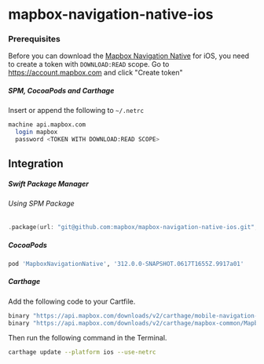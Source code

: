 # mapbox-navigation-native-ios

### Prerequisites

Before you can download the [Mapbox Navigation Native](https://github.com/mapbox/mapbox-navigation-native) for iOS, you need to create a token with `DOWNLOAD:READ` scope.
Go to https://account.mapbox.com and click "Create token"

##### SPM, CocoaPods and Carthage
Insert or append the following to `~/.netrc`

```bash
machine api.mapbox.com
  login mapbox
  password <TOKEN WITH DOWNLOAD:READ SCOPE>
```

## Integration

##### Swift Package Manager

###### Using SPM Package

```swift
.package(url: "git@github.com:mapbox/mapbox-navigation-native-ios.git", from: "312.0.0-SNAPSHOT.0617T1655Z.9917a01"),
```

##### CocoaPods

```ruby
pod 'MapboxNavigationNative', '312.0.0-SNAPSHOT.0617T1655Z.9917a01'
```

##### Carthage

Add the following code to your Cartfile.

```bash
binary "https://api.mapbox.com/downloads/v2/carthage/mobile-navigation-native/MapboxNavigationNative.json" == 312.0.0-SNAPSHOT.0617T1655Z.9917a01
binary "https://api.mapbox.com/downloads/v2/carthage/mapbox-common/MapboxCommon-ios.json" == 24.5.0-rc.1
```

Then run the following command in the Terminal.
```bash
carthage update --platform ios --use-netrc
```
